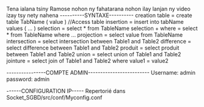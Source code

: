 Tena ialana tsiny Ramose nohon ny fahatarana nohon ilay lanjan ny video izay tsy nety nahena
----------SYNTAXE----------
creation table = create table TabName ( value ) //Access table
insertion = insert into tabName values ( ... )
selection = select * from TableName
selection + where = select * from TableName where ...
projection = select value from TableName
intersection = select intersection between Table1 and Table2
difference = select difference between Table1 and Table2
produit = select produit between Table1 and Table2
union = select union of Table1 and Table2
jointure = select join of Table1 and Table2 where value1 = value2

----------------COMPTE ADMIN-------------------------
Username: admin
password: admin

------CONFIGURATION IP-----
Repertorié dans Socket_SGBD/src/conf/Myconfig.conf